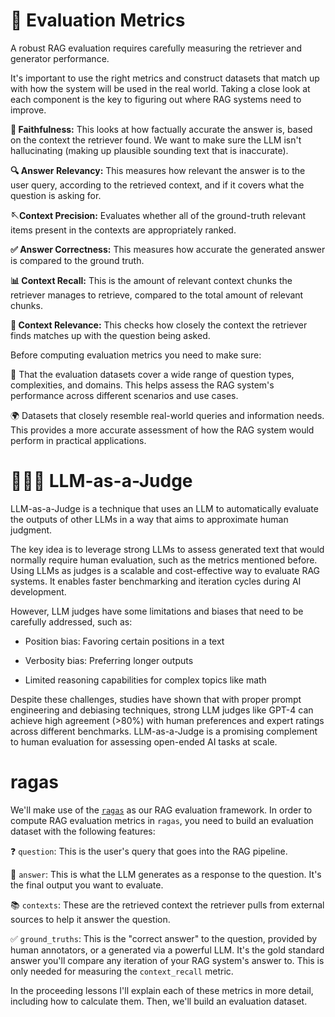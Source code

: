 # 📐 Evaluation Metrics

A robust RAG evaluation requires carefully measuring the retriever and generator performance.

It's important to use the right metrics and construct datasets that match up with how the system will be used in the real world. Taking a close look at each component is the key to figuring out where RAG systems need to improve.

**🤝 Faithfulness:** This looks at how factually accurate the answer is, based on the context the retriever found. We want to make sure the LLM isn't hallucinating (making up plausible sounding text that is inaccurate).

**🔍 Answer Relevancy:** This measures how relevant the answer is to the user query, according to the retrieved context, and if it covers what the question is asking for.

**🪡Context Precision:** Evaluates whether all of the ground-truth relevant items present in the contexts are appropriately ranked.

**✅ Answer Correctness:** This measures how accurate the generated answer is compared to the ground truth.

**📊 Context Recall:** This is the amount of relevant context chunks the retriever manages to retrieve, compared to the total amount of relevant chunks.

**🎯 Context Relevance:** This checks how closely the context the retriever finds matches up with the question being asked.

Before computing evaluation metrics you need to make sure:

📂 That the evaluation datasets cover a wide range of question types, complexities, and domains. This helps assess the RAG system's performance across different scenarios and use cases.

🌍 Datasets that closely resemble real-world queries and information needs. This provides a more accurate assessment of how the RAG system would perform in practical applications.

# 👨🏽‍⚖️ LLM-as-a-Judge 

LLM-as-a-Judge is a technique that uses an LLM to automatically evaluate the outputs of other LLMs in a way that aims to approximate human judgment.

The key idea is to leverage strong LLMs to assess generated text that would normally require human evaluation, such as the metrics mentioned before. Using LLMs as judges is a scalable and cost-effective way to evaluate RAG systems. It enables faster benchmarking and iteration cycles during AI development.

However, LLM judges have some limitations and biases that need to be carefully addressed, such as:

- Position bias: Favoring certain positions in a text

- Verbosity bias: Preferring longer outputs

- Limited reasoning capabilities for complex topics like math

Despite these challenges, studies have shown that with proper prompt engineering and debiasing techniques, strong LLM judges like GPT-4 can achieve high agreement (>80%) with human preferences and expert ratings across different benchmarks. LLM-as-a-Judge is a promising complement to human evaluation for assessing open-ended AI tasks at scale.

# ragas

We'll make use of the [`ragas`](https://github.com/explodinggradients/ragas) as our RAG evaluation framework. In order to compute RAG evaluation metrics in `ragas`, you need to build an evaluation dataset with the following features:

❓ `question`: This is the user's query that goes into the RAG pipeline. 

🤖 `answer`: This is what the LLM generates as a response to the question. It's the final output you want to evaluate.

📚 `contexts`: These are the retrieved context the retriever pulls from external sources to help it answer the question. 

✅ `ground_truths`: This is the "correct answer" to the question, provided by human annotators, or a generated via a powerful LLM. It's the gold standard answer you'll compare any iteration of your RAG system's answer to. This is only needed for measuring the `context_recall` metric.

In the proceeding lessons I'll explain each of these metrics in more detail, including how to calculate them. Then, we'll build an evaluation dataset.